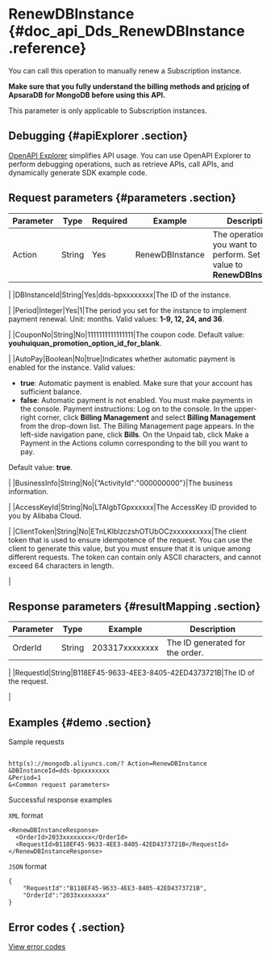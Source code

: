 # RenewDBInstance {#doc_api_Dds_RenewDBInstance .reference}

You can call this operation to manually renew a Subscription instance.

 **Make sure that you fully understand the billing methods and [pricing](https://www.alibabacloud.com/zh/product/apsaradb-for-mongodb/pricing) of ApsaraDB for MongoDB before using this API.** 

This parameter is only applicable to Subscription instances.

## Debugging {#apiExplorer .section}

[OpenAPI Explorer](https://api.aliyun.com/#product=Dds&api=RenewDBInstance) simplifies API usage. You can use OpenAPI Explorer to perform debugging operations, such as retrieve APIs, call APIs, and dynamically generate SDK example code.

## Request parameters {#parameters .section}

|Parameter|Type|Required|Example|Description|
|---------|----|--------|-------|-----------|
|Action|String|Yes|RenewDBInstance|The operation that you want to perform. Set the value to **RenewDBInstance**.

 |
|DBInstanceId|String|Yes|dds-bpxxxxxxxx|The ID of the instance.

 |
|Period|Integer|Yes|1|The period you set for the instance to implement payment renewal. Unit: months. Valid values: **1-9, 12, 24, and 36**.

 |
|CouponNo|String|No|1111111111111111|The coupon code. Default value: **youhuiquan\_promotion\_option\_id\_for\_blank**.

 |
|AutoPay|Boolean|No|true|Indicates whether automatic payment is enabled for the instance. Valid values:

 -   **true**: Automatic payment is enabled. Make sure that your account has sufficient balance.
-   **false**: Automatic payment is not enabled. You must make payments in the console. Payment instructions: Log on to the console. In the upper-right corner, click **Billing Management** and select **Billing Management** from the drop-down list. The Billing Management page appears. In the left-side navigation pane, click **Bills**. On the Unpaid tab, click Make a Payment in the Actions column corresponding to the bill you want to pay.

 Default value: **true**.

 |
|BusinessInfo|String|No|\{“ActivityId":"000000000"\}|The business information.

 |
|AccessKeyId|String|No|LTAIgbTGpxxxxxx|The AccessKey ID provided to you by Alibaba Cloud.

 |
|ClientToken|String|No|ETnLKlblzczshOTUbOCzxxxxxxxxxx|The client token that is used to ensure idempotence of the request. You can use the client to generate this value, but you must ensure that it is unique among different requests. The token can contain only ASCII characters, and cannot exceed 64 characters in length.

 |

## Response parameters {#resultMapping .section}

|Parameter|Type|Example|Description|
|---------|----|-------|-----------|
|OrderId|String|203317xxxxxxxx|The ID generated for the order.

 |
|RequestId|String|B118EF45-9633-4EE3-8405-42ED4373721B|The ID of the request.

 |

## Examples {#demo .section}

Sample requests

``` {#request_demo}

http(s)://mongodb.aliyuncs.com/? Action=RenewDBInstance
&DBInstanceId=dds-bpxxxxxxxx
&Period=1
&<Common request parameters>

```

Successful response examples

`XML` format

``` {#xml_return_success_demo}
<RenewDBInstanceResponse>
  <OrderId>2033xxxxxxxx</OrderId>
  <RequestId>B118EF45-9633-4EE3-8405-42ED4373721B</RequestId> 
</RenewDBInstanceResponse> 

```

`JSON` format

``` {#json_return_success_demo}
{
	"RequestId":"B118EF45-9633-4EE3-8405-42ED4373721B",
	"OrderId":"2033xxxxxxxx"
}
```

## Error codes { .section}

[View error codes](https://error-center.aliyun.com/status/product/Dds)

